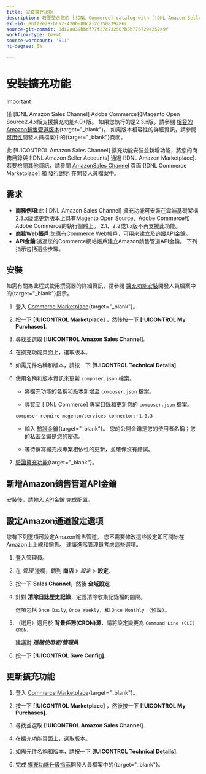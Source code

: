 ```yaml
---
title: 安裝擴充功能
description: 若要整合您的 [!DNL Commerce] catalog with [!DNL Amazon Seller Accounts] 然後通過 [!DNL Amazon Marketplace]，下載並安裝AmazonSales Channel擴充功能。
exl-id: ebf22e28-b6a2-420b-80ca-2d750839286c
source-git-commit: 8d12a839bbdf77f27c732507b5b776729e252a9f
workflow-type: tm+mt
source-wordcount: '511'
ht-degree: 0%

---
```


# 安裝擴充功能

>[!IMPORTANT]
>
>僅 [!DNL Amazon Sales Channel] Adobe Commerce和Magento Open Source2.4.x版支援擴充功能4.0+版。 如果您執行的是2.3.x版，請參閱 [相容的Amazon銷售管道版本](https://docs.magento.com/user-guide/v2.3/sales-channels/amazon/amazon-sales-channel.html){target=&quot;_blank&quot;}。 如需版本相容性的詳細資訊，請參閱 [可用性](https://devdocs.magento.com/release/availability.html)開發人員檔案中的{target=&quot;_blank&quot;}頁面。

此 [!UICONTROL Amazon Sales Channel] 擴充功能安裝並新增功能，將您的商務目錄與 [!DNL Amazon Seller Accounts] 通過 [!DNL Amazon Marketplace]. 若要檢閱其他資訊，請參閱 [AmazonSales Channel](https://marketplace.magento.com/magento-module-amazon.html) 頁面 [!DNL Commerce Marketplace] 和 [發行說明](https://devdocs.magento.com/extensions/amazon-sales/release-notes/) 在開發人員檔案中。

## 需求

- **商務例項**:此 [!DNL Amazon Sales Channel] 擴充功能可安裝在雲端基礎架構2.3.x版或更新版本上具有Magento Open Source、Adobe Commerce和Adobe Commerce的執行個體上。 2.1、2.2或1.x版不再支援此功能。
- **商務Web帳戶**:您應有Commerce Web帳戶，可用來建立及追蹤API金鑰。
- **API金鑰**:透過您的Commerce網站帳戶建立Amazon銷售管道API金鑰。 下列指示包括這些步驟。

## 安裝

如需有關為此程式使用撰寫器的詳細資訊，請參閱 [擴充功能安裝](https://devdocs.magento.com/extensions/install/)開發人員檔案中的{target=&quot;_blank&quot;}指示。

1. 登入 [Commerce Marketplace](https://marketplace.magento.com/customer/account/){target=&quot;_blank&quot;}。

1. 按一下 **[!UICONTROL Marketplace]** ，然後按一下 **[!UICONTROL My Purchases]**.

1. 尋找並選取 **[!UICONTROL Amazon Sales Channel]**.

1. 在擴充功能頁面上，選取版本。

1. 如需元件名稱和版本，請按一下 **[!UICONTROL Technical Details]**.

1. 使用名稱和版本資訊來更新 `composer.json` 檔案。

   - 將擴充功能的名稱和版本新增至 `composer.json` 檔案。

   - 導覽至 [!DNL Commerce] 專案目錄和更新您的 `composer.json` 檔案。

   ```bash
   composer require magento/services-connector:~1.0.3
   ```

   - 輸入 [驗證金鑰](https://devdocs.magento.com/guides/v2.4/install-gde/prereq/connect-auth.html){target=&quot;_blank&quot;}。 您的公開金鑰是您的使用者名稱；您的私密金鑰是您的密碼。

   - 等待撰寫器完成專案相依性的更新，並確保沒有錯誤。


1. [驗證擴充功能](https://devdocs.magento.com/extensions/install/#verify-the-extension){target=&quot;_blank&quot;}。

## 新增Amazon銷售管道API金鑰

安裝後，請輸入 [API金鑰](./amazon-verify-api-key.md) 完成配置。

## 設定Amazon通道設定選項

您有下列選項可設定Amazon銷售管道。 您不需要修改這些設定即可開始在Amazon上上線和銷售。 建議進階管理員考慮這些選項。

1. 登入管理員。

1. 在 _管理_ 邊欄，轉到 **商店** > _設定_ > **設定**.

1. 按一下 **Sales Channel**，然後 **全域設定**.

1. 針對 **清除日誌歷史記錄**，定義清除收集記錄檔的間隔。

   選項包括 `Once Daily`, `Once Weekly`，和 `Once Monthly` （預設）。

1. （選用）適用於 **背景任務(CRON)源**，請將設定變更為 `Command Line (CLI) CRON`.

   建議對 **_進階使用者/管理員_**.

1. 按一下 **[!UICONTROL Save Config]**.

## 更新擴充功能

1. 登入 [Commerce Marketplace](https://marketplace.magento.com/customer/account/){target=&quot;_blank&quot;}。

1. 按一下 **[!UICONTROL Marketplace]** ，然後按一下 **[!UICONTROL My Purchases]**.

1. 尋找並選取 **[!UICONTROL Amazon Sales Channel]**.

1. 在擴充功能頁面上，選取版本。

1. 如需元件名稱和版本，請按一下 **[!UICONTROL Technical Details]**.

1. 完成 [擴充功能升級指示](https://devdocs.magento.com/extensions/install/#upgrade-an-extension)開發人員檔案中的{target=&quot;_blank&quot;}。
